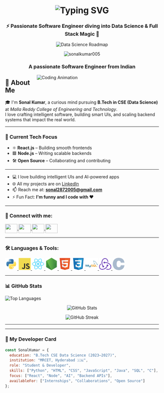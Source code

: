 <!-- Typing Header -->
<h1 align="center">
  <img src="https://readme-typing-svg.demolab.com?font=Fira+Code&size=26&duration=3000&pause=1000&color=00F7FF&center=true&vCenter=true&width=1000&lines=Hi+%F0%9F%91%8B%2C+I'm+Sonal+Kumar+from+India;B.Tech+in+CSE+(Data+Science)+%7C+MRCET;Python+%7C+JavaScript+%7C+React+%7C+Node+Developer;Building+AI-Powered+Apps+%26+Smart+Backends;Open+Source+Contributor+%7C+Tech+Lover+%F0%9F%92%BB" alt="Typing SVG" />
</h1>

<h3 align="center">⚡ Passionate Software Engineer diving into Data Science & Full Stack Magic 🚀</h3>

<!-- Roadmap GIF -->
<p align="center">
  <img src="https://miro.medium.com/v2/resize:fit:1100/format:webp/1*ebmDMPXU9xqgwqdob0XbKQ.gif" width="800" alt="Data Science Roadmap" />
</p>

<!-- Profile Views -->
<p align="center">
  <img src="https://komarev.com/ghpvc/?username=sonalkumar005&label=Profile%20views&color=0e75b6&style=flat" alt="sonalkumar005" />
</p>

<!-- About Me Section -->
<h3 align="center">A passionate Software Engineer from Indian</h3>

<img align="right" alt="Coding Animation" width="400" src="https://camo.githubusercontent.com/4d9f5ecceb711eec6e2018f38a5677dc657c9738d4a65ba3b928c41c0a45b439/68747470733a2f2f6d69726f2e6d656469756d2e636f6d2f6d61782f313336302f302a37513379765349765f7430696f4a2d5a2e676966" />

## 🌟 About Me

🎓 I'm **Sonal Kumar**, a curious mind pursuing **B.Tech in CSE (Data Science)** at *Malla Reddy College of Engineering and Technology*.  
I love crafting intelligent software, building smart UIs, and scaling backend systems that impact the real world.

---

### 🚀 Current Tech Focus
- ⚛️ **React.js** – Building smooth frontends  
- 🟩 **Node.js** – Writing scalable backends  
- 🛠️ **Open Source** – Collaborating and contributing
---
- 💻 I love building intelligent UIs and AI-powered apps
- 🌐 All my projects are on [LinkedIn](https://www.linkedin.com/in/sonal-kumar-268394312)
- 📫 Reach me at: **sonal2872005@gmail.com**
- ⚡ Fun Fact: **I'm funny and I code with ❤️**

---

### 🔗 Connect with me:
<p align="left">
  <a href="https://linkedin.com/in/sonal-kumar" target="blank">
    <img align="center" src="https://raw.githubusercontent.com/rahuldkjain/github-profile-readme-generator/master/src/images/icons/Social/linked-in-alt.svg" height="30" width="40" />
  </a>
  <a href="https://instagram.com/_m.r_s.o.n.a.l_y.a.d.a.v_45" target="blank">
    <img align="center" src="https://raw.githubusercontent.com/rahuldkjain/github-profile-readme-generator/master/src/images/icons/Social/instagram.svg" height="30" width="40" />
  </a>
  <a href="https://www.hackerrank.com/@sonal2872005" target="blank">
    <img align="center" src="https://raw.githubusercontent.com/rahuldkjain/github-profile-readme-generator/master/src/images/icons/Social/hackerrank.svg" height="30" width="40" />
  </a>
  <a href="https://www.leetcode.com/sonalkumar91" target="blank">
    <img align="center" src="https://raw.githubusercontent.com/rahuldkjain/github-profile-readme-generator/master/src/images/icons/Social/leet-code.svg" height="30" width="40" />
  </a>
</p>

---

### 🛠️ Languages & Tools:
<p align="left">
  <a href="https://www.python.org" target="_blank" rel="noreferrer">
    <img src="https://raw.githubusercontent.com/devicons/devicon/master/icons/python/python-original.svg" width="40" height="40" />
  </a>
  <a href="https://developer.mozilla.org/en-US/docs/Web/JavaScript" target="_blank" rel="noreferrer">
    <img src="https://raw.githubusercontent.com/devicons/devicon/master/icons/javascript/javascript-original.svg" width="40" height="40" />
  </a>
  <a href="https://react.dev/" target="_blank" rel="noreferrer">
    <img src="https://raw.githubusercontent.com/devicons/devicon/master/icons/react/react-original.svg" width="40" height="40" />
  </a>
  <a href="https://nodejs.org" target="_blank" rel="noreferrer">
    <img src="https://raw.githubusercontent.com/devicons/devicon/master/icons/nodejs/nodejs-original.svg" width="40" height="40" />
  </a>
  <a href="https://www.w3.org/html/" target="_blank" rel="noreferrer">
    <img src="https://raw.githubusercontent.com/devicons/devicon/master/icons/html5/html5-original.svg" width="40" height="40" />
  </a>
  <a href="https://www.w3schools.com/css/" target="_blank" rel="noreferrer">
    <img src="https://raw.githubusercontent.com/devicons/devicon/master/icons/css3/css3-original.svg" width="40" height="40" />
  </a>
  <a href="https://www.mysql.com/" target="_blank" rel="noreferrer">
    <img src="https://raw.githubusercontent.com/devicons/devicon/master/icons/mysql/mysql-original-wordmark.svg" width="40" height="40" />
  </a>
  <a href="https://redux.js.org/" target="_blank" rel="noreferrer">
    <img src="https://raw.githubusercontent.com/devicons/devicon/master/icons/redux/redux-original.svg" width="40" height="40" />
  </a>
  <a href="https://www.cprogramming.com/" target="_blank" rel="noreferrer">
    <img src="https://raw.githubusercontent.com/devicons/devicon/master/icons/c/c-original.svg" width="40" height="40" />
  </a>
</p>

---

### 📊 GitHub Stats
<p align="left">
  <img src="https://github-readme-stats.vercel.app/api/top-langs?username=sonalkumar005&show_icons=true&locale=en&layout=compact" alt="Top Languages" />
</p>
<p align="center">
  <img src="https://github-readme-stats.vercel.app/api?username=sonalkumar005&show_icons=true&locale=en" alt="GitHub Stats" />
</p>
<p align="center">
  <img src="https://github-readme-streak-stats.herokuapp.com/?user=sonalkumar005" alt="GitHub Streak" />
</p>

---


---

### 🧠 My Developer Card
```javascript
const SonalKumar = {
  education: "B.Tech CSE Data Science (2023–2027)",
  institution: "MRCET, Hyderabad 🇮🇳",
  role: "Student & Developer",
  skills: ["Python", "HTML", "CSS", "JavaScript", "Java", "SQL", "C"],
  focus: ["React", "Node", "AI", "Backend APIs"],
  availableFor: ["Internships", "Collaborations", "Open Source"]
};
